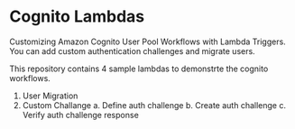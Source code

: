 # Cognito Lambdas

Customizing Amazon Cognito User Pool Workflows with Lambda Triggers. You can add custom authentication challenges and migrate users. 

This repository contains 4 sample lambdas to demonstrte the cognito workflows.

1. User Migration
1. Custom Challange
  a. Define auth challenge
  b. Create auth challenge
  c. Verify auth challenge response
  
